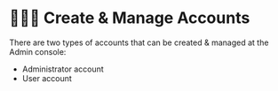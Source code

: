 # 🧑🤝🧑 Create & Manage Accounts

There are two types of accounts that can be created & managed at the Admin console:

* Administrator account
* User account

